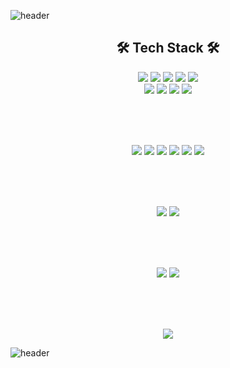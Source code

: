 ![header](https://capsule-render.vercel.app/api?type=waving&color=A8D066&height=300&section=header&text=Seongmin%20Kim&fontSize=90)

<div align="center">
<h2>🛠 Tech Stack 🛠</h2>

<img src="https://img.shields.io/badge/Java-007396?style=flat&logo=Java&logoColor=white">
<img src="https://img.shields.io/badge/servlet-93A4F4?style=flat&logo=jsp&logoColor=white"> 
<img src="https://img.shields.io/badge/jsp-DE6C1E?style=flat&logo=jsp&logoColor=white"> 
<img src="https://img.shields.io/badge/springFramework-6DB33F?style=flat&logo=spring&logoColor=white"> 
<img src="https://img.shields.io/badge/springBoot-6DB33F?style=flat&logo=springBoot&logoColor=white"> 
<br>
<img src="https://img.shields.io/badge/OracleDB-F80000?style=flat&logo=oracle&logoColor=white"> 
<img src="https://img.shields.io/badge/python-3776AB?style=flat&logo=python&logoColor=white"> 
<img src="https://img.shields.io/badge/R-276DC3?style=flat&logo=R&logoColor=white"> 
<img src="https://img.shields.io/badge/apachetomcat-F8DC75?style=flat&logo=apachetomcat&logoColor=black"> 

<br><br><br>

<img src="[https://img.shields.io/badge/R-276DC3?style=flat&logo=R&logoColor=white](https://img.shields.io/badge/html-E34F26?style=flat&logo=html5&logoColor=white)"> 
<img src="[https://img.shields.io/badge/apachetomcat-F8DC75?style=flat&logo=apachetomcat&logoColor=black](https://img.shields.io/badge/CSS-1572B6?style=flat&logo=CSS3&logoColor=white)"> 
<img src="[https://img.shields.io/badge/R-276DC3?style=flat&logo=R&logoColor=white](https://img.shields.io/badge/javascript-F7DF1E?style=flat&logo=javascript&logoColor=black)"> 
<img src="[https://img.shields.io/badge/apachetomcat-F8DC75?style=flat&logo=apachetomcat&logoColor=black](https://img.shields.io/badge/jquery-0769AD?style=flat&logo=jquery&logoColor=white)"> 
<img src="[https://img.shields.io/badge/R-276DC3?style=flat&logo=R&logoColor=white](https://img.shields.io/badge/Bootstrap-7952B3?style=flat&logo=Bootstrap&logoColor=white)"> 
<img src="[https://img.shields.io/badge/apachetomcat-F8DC75?style=flat&logo=apachetomcat&logoColor=black](https://img.shields.io/badge/React-61DAFB?style=flat&logo=React&logoColor=white)"> 

<br><br><br>

<img src="https://img.shields.io/badge/AWS-232F3E?style=flat&logo=AmazonAWS&logoColor=white"> 
<img src="https://img.shields.io/badge/Ubuntu-E95420?style=flat&logo=Ubuntu&logoColor=white">

<br><br><br>

<img src="https://img.shields.io/badge/Git-F05032?style=flat&logo=Git&logoColor=white"> 
<img src="https://img.shields.io/badge/GitHub-181717?style=flat&logo=GitHub&logoColor=white">

<br><br><br>

<img src="https://img.shields.io/badge/Notion-000000?style=flat&logo=Notion&logoColor=white">

</div>

![header](https://capsule-render.vercel.app/api?type=waving&color=E6F1D3&height=300&section=footer&text=&fontSize=90)


<!--
### Hi there 👋
**sungminw/sungminw** is a ✨ _special_ ✨ repository because its `README.md` (this file) appears on your GitHub profile.

Here are some ideas to get you started:

- 🔭 I’m currently working on ...
- 🌱 I’m currently learning ...
- 👯 I’m looking to collaborate on ...
- 🤔 I’m looking for help with ...
- 💬 Ask me about ...
- 📫 How to reach me: ...
- 😄 Pronouns: ...
- ⚡ Fun fact: ...
-->

